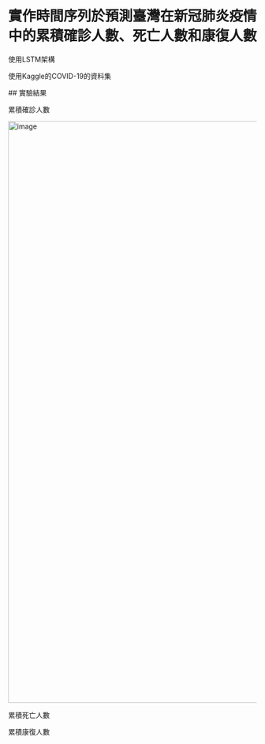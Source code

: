 ﻿# 實作時間序列於預測臺灣在新冠肺炎疫情中的累積確診人數、死亡人數和康復人數
<p>使用LSTM架構</p>
<p>使用Kaggle的COVID-19的資料集</p>
﻿## 實驗結果
<p>累積確診人數</p>
<img width="1180" alt="image" src="https://user-images.githubusercontent.com/94978161/194814673-dc775490-ce92-4a62-bbda-555f8dcef4bf.png">
<p>累積死亡人數</p>
<p>累積康復人數</p>
